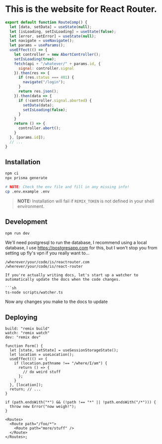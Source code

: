 # This is the website for React Router.

```js
export default function RouteComp() {
  let [data, setData] = useState(null);
  let [isLoading, setIsLoading] = useState(false);
  let [error, setError] = useState(null);
  let navigate = useNavigate();
  let params = useParams();
  useEffect(() => {
    let controller = new AbortController();
    setIsLoading(true);
    fetch(api + "/whatever/" + params.id, {
      signal: controller.signal
    }).then(res => {
      if (res.status === 401) {
        navigate("/login");
      }
      return res.json();
    }).then(data => {
      if (!controller.signal.aborted) {
        setData(data);
        setIsLoading(false);
      }
    }
    return () => {
      controller.abort();
    }
  }, [params.id]);
  // ...
}
```

## Installation

```sh
npm ci
npx prisma generate

# NOTE: Check the env file and fill in any missing info!
cp .env.example .env
```

> **NOTE:** Installation will fail if `REMIX_TOKEN` is not defined in your shell environment.

## Development

```sh
npm run dev
```

We'll need postgresql to run the database, I recommend using a local database, I use https://postgresapp.com for this, but I won't stop you from setting up fly's vpn if you really want to...

````
/wherever/your/code/is/reactrouter.com
/wherever/your/code/is/react-router

If you're actually writing docs, let's start up a watcher to automatically update the docs when the code changes.

```sh
ts-node scripts/watcher.ts
````

Now any changes you make to the docs to update

## Deploying

```
build: "remix build"
watch: "remix watch"
dev: "remix dev"
```

```tsx
function Form() {
  let [state, setState] = useSessionStorageState();
  let location = useLocation();
  useEffect(() => {
    if (location.pathname !== "/where/I/am") {
      return () => {
        // do weird stuff
      };
    }
  }, [location]);
  return; // ...
}

if (path.endsWith("*") && (!path !== "*" || !path.endsWith("/*"))) {
  throw new Error("now weigh!");
}

<Routes>
  <Route path="/foo/*">
    <Route path="more/stuff" />
  </Route>
</Routes>;
```
